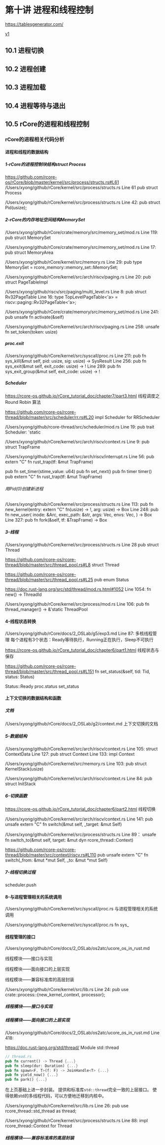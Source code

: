# 第十讲 进程和线程控制
https://tablesgenerator.com/

[v1]()

## 10.1 进程切换 
## 10.2 进程创建 
## 10.3 进程加载 
## 10.4 进程等待与退出 
## 10.5 rCore的进程和线程控制

### rCore的进程相关代码分析

#### 进程和线程的数据结构

##### 1-rCore的进程控制块结构struct Process

https://github.com/rcore-os/rCore/blob/master/kernel/src/process/structs.rs#L61
/Users/xyong/github/rCore/kernel/src/process/structs.rs
Line 61
pub struct Process

/Users/xyong/github/rCore/kernel/src/process/structs.rs
Line 42:
pub struct Pid(usize);

##### 2-rCore的内存地址空间结构MemorySet

/Users/xyong/github/rCore/crate/memory/src/memory_set/mod.rs
Line 119:
pub struct MemorySet

/Users/xyong/github/rCore/crate/memory/src/memory_set/mod.rs
Line 17:
pub struct MemoryArea

/Users/xyong/github/rCore/kernel/src/memory.rs
Line 29:
pub type MemorySet = rcore_memory::memory_set::MemorySet<PageTableImpl>;

/Users/xyong/github/rCore/kernel/src/arch/riscv/paging.rs
Line 20:
pub struct PageTableImpl

/Users/xyong/github/riscv/src/paging/multi_level.rs
Line 8:
pub struct Rv32PageTable
Line 16:
type TopLevelPageTable<'a> = riscv::paging::Rv32PageTable<'a>;

/Users/xyong/github/rCore/crate/memory/src/memory_set/mod.rs
Line 241:
pub unsafe fn activate(&self)

/Users/xyong/github/rCore/kernel/src/arch/riscv/paging.rs
Line 258:
unsafe fn set_token(token: usize)
##### proc.exit

/Users/xyong/github/rCore/kernel/src/syscall/proc.rs
Line 211:
pub fn sys_kill(&mut self, pid: usize, sig: usize) -> SysResult
Line 256:
pub fn sys_exit(&mut self, exit_code: usize) -> ! 
Line 289:
pub fn sys_exit_group(&mut self, exit_code: usize) -> !



##### Scheduler

https://rcore-os.github.io/rCore_tutorial_doc/chapter7/part3.html
线程调度之 Round Robin 算法

https://github.com/rcore-os/rcore-thread/blob/master/src/scheduler/rr.rs#L20
impl Scheduler for RRScheduler

/Users/xyong/github/rcore-thread/src/scheduler/mod.rs
Line 19:
pub trait Scheduler: 'static

/Users/xyong/github/rCore/kernel/src/arch/riscv/context.rs
Line 9:
pub struct TrapFrame

/Users/xyong/github/rCore/kernel/src/arch/riscv/interrupt.rs
Line 56:
pub extern "C" fn rust_trap(tf: &mut TrapFrame)

pub fn set_timer(stime_value: u64)
pub fn set_next() 
pub fn timer
timer()
pub extern "C" fn rust_trap(tf: &mut TrapFrame)

###### 用Pid(0)创建新进程
/Users/xyong/github/rCore/kernel/src/process/structs.rs
Line 113:
pub fn new_kernel(entry: extern "C" fn(usize) -> !, arg: usize) -> Box<Thread>
Line 248:
pub fn new_user(
        inode: &Arc<dyn INode>,
        exec_path: &str,
        args: Vec<String>,
        envs: Vec<String>,
    ) -> Box<Thread>
Line 327:
pub fn fork(&self, tf: &TrapFrame) -> Box<Thread>

##### 3-线程
/Users/xyong/github/rCore/kernel/src/process/structs.rs
Line 28
pub struct Thread

https://github.com/rcore-os/rcore-thread/blob/master/src/thread_pool.rs#L8
struct Thread

https://github.com/rcore-os/rcore-thread/blob/master/src/thread_pool.rs#L25
pub enum Status

https://doc.rust-lang.org/src/std/thread/mod.rs.html#1052
Line 1054:
fn new() -> ThreadId

/Users/xyong/github/rCore/kernel/src/process/mod.rs
Line 106:
pub fn thread_manager() -> &'static ThreadPool

#### 4-线程状态转换

/Users/xyong/github/rCore/docs/2_OSLab/g5/exp3.md
Line 87:
多核线程管理
每个进程有3个状态：Ready等待执行，Running正在执行，Sleep不可执行

https://rcore-os.github.io/rCore_tutorial_doc/chapter6/part1.html
线程状态与保存

https://github.com/rcore-os/rcore-thread/blob/master/src/thread_pool.rs#L151
fn set_status(&self, tid: Tid, status: Status)

Status::Ready
proc.status
set_status


#### 上下文切换的数据结构和函数

##### 文档

/Users/xyong/github/rCore/docs/2_OSLab/g2/context.md
上下文切换的文档

##### 5-数据结构

/Users/xyong/github/rCore/kernel/src/arch/riscv/context.rs
Line 105:
struct ContextData
Line 127:
pub struct Context
Line 133:
impl Context

/Users/xyong/github/rCore/kernel/src/memory.rs
Line 103:
pub struct KernelStack(usize)

/Users/xyong/github/rCore/kernel/src/arch/riscv/context.rs
Line 84:
pub struct InitStack

##### 6-切换函数

https://rcore-os.github.io/rCore_tutorial_doc/chapter6/part2.html
线程切换

/Users/xyong/github/rCore/kernel/src/arch/riscv/context.rs
Line 141:
pub unsafe extern "C" fn switch(&mut self, _target: &mut Self) 

/Users/xyong/github/rCore/kernel/src/process/structs.rs
Line 89：
unsafe fn switch_to(&mut self, target: &mut dyn rcore_thread::Context)

https://github.com/rcore-os/rcore-thread/blob/master/src/context/riscv.rs#L110
pub unsafe extern "C" fn switch(_from: &mut *mut Self, _to: &mut *mut Self)

##### 7-线程切换过程

scheduler.push


#### 8-与进程管理相关的系统调用

/Users/xyong/github/rCore/kernel/src/syscall/proc.rs
与进程管理相关的系统调用

/Users/xyong/github/rCore/kernel/src/syscall/proc.rs
fn sys_


#### 线程管理的接口
/Users/xyong/github/rCore/docs/2_OSLab/os2atc/ucore_os_in_rust.md

线程模块——接口与实现

线程模块——面向接口的上层实现

线程模块——兼容标准库的高层封装

/Users/xyong/github/rCore/kernel/src/lib.rs
Line 24:
pub use crate::process::{new_kernel_context, processor};

##### 线程模块——接口与实现

##### 线程模块——面向接口的上层实现
/Users/xyong/github/rCore/docs/2_OSLab/os2atc/ucore_os_in_rust.md
Line 418:

https://doc.rust-lang.org/std/thread/
Module std::thread

```rust
// thread.rs
pub fn current() -> Thread {...}
pub fn sleep(dur: Duration) {...}
pub fn spawn<F, T>(f: F) -> JoinHandle<T> {...}
pub fn yield_now() {...}
pub fn park() {...}
```
在上页基础上进一步封装。
提供和标准库`std::thread`完全一致的上层接口。
使得依赖std的多线程代码，可以方便地迁移到内核中。

/Users/xyong/github/rCore/kernel/src/lib.rs
Line 26:
pub use rcore_thread::std_thread as thread;

/Users/xyong/github/rCore/kernel/src/process/structs.rs
Line 88:
impl rcore_thread::Context for Thread

##### 线程模块——兼容标准库的高层封装